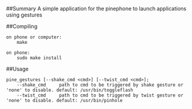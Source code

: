 ##Summary
A simple application for the pinephone to launch applications using gestures

##Compiling
```
on phone or computer:
	make
	
on phone:
	sudo make install
```

##Usage
```
pine_gestures [--shake_cmd <cmd>] [--twist_cmd <cmd>];
	--shake_cmd		path to cmd to be triggered by shake gesture or 'none' to disable. default: /usr/bin/toggleflash
    --twist_cmd		path to cmd to be triggered by twist gesture or 'none' to disable. default: /usr/bin/pinhole
```